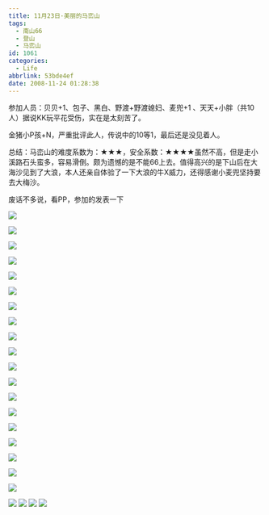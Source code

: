 ```yaml
---
title: 11月23日·美丽的马峦山
tags:
  - 南山66
  - 登山
  - 马峦山
id: 1061
categories:
  - Life
abbrlink: 53bde4ef
date: 2008-11-24 01:28:38
---
```


参加人员：贝贝+1、包子、黑白、野渡+野渡媳妇、麦兜+1 、天天+小胖（共10人）据说KK玩平花受伤，实在是太刻苦了。

金猪小P孩+N，严重批评此人，传说中的10等1，最后还是没见着人。 

总结：马峦山的难度系数为：★★★，安全系数：★★★★虽然不高，但是走小溪路石头蛮多，容易滑倒。颇为遗憾的是不能66上去。值得高兴的是下山后在大海沙见到了大浪，本人还亲自体验了一下大浪的牛X威力，还得感谢小麦兜坚持要去大梅沙。 

废话不多说，看PP，参加的发表一下 

![](/images/2008/11/24_24_012838_10602.jpg) 
<!--more-->
![](/images/2008/11/24_24_012838_0_10603.jpg) 

![](/images/2008/11/24_24_012838_1_10604.jpg) 

![](/images/2008/11/24_24_013836_2_10605.jpg) 

![](/images/2008/11/24_24_012838_2_10606.jpg) 

![](/images/2008/11/24_24_012838_4_10607.jpg) 

![](/images/2008/11/24_24_012838_5_10608.jpg) 

![](/images/2008/11/24_24_012838_9_10609.jpg) 

![](/images/2008/11/24_24_012838_6_10610.jpg) 

![](/images/2008/11/24_24_012838_7_10611.jpg) 

![](/images/2008/11/24_24_012838_8_10612.jpg) 

![](/images/2008/11/24_24_012838_10_10613.jpg) 

![](/images/2008/11/24_24_012838_11_10614.jpg) 

![](/images/2008/11/24_24_012838_12_10615.jpg) 

![](/images/2008/11/24_24_012838_13_10616.jpg) 

![](/images/2008/11/24_24_012838_14_10617.jpg) 

![](/images/2008/11/24_24_013836_10618.jpg)

![](/images/2008/11/24_24_013836_1_10619.jpg) 

![](/images/2008/11/24_24_013836_0_10620.jpg) 

![](/images/2008/11/24_24_225342_10621.jpg)
![](/images/2008/11/24_24_225342_0_10622.jpg)
![](/images/2008/11/24_24_225342_1_10623.jpg)
![](/images/2008/11/24_24_225342_2_10624.jpg)
